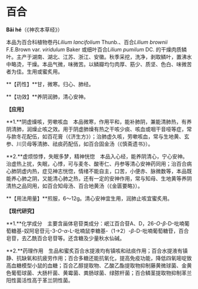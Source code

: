 # 百合

**Bǎi hé**（《神农本草经》）

本品为百合科植物卷丹*Lilium lancifolium* Thunb.、百合*Lilium brownii* F.E.Brown var. *viridulum* Baker 或细叶百合*Lilium pumilum* DC. 的干燥肉质鳞叶。主产于湖南、湖北、江苏、浙江、安徽。秋季采挖，洗净，剥取鳞叶，置沸水中略烫，干燥。本品气微，味微苦。以鳞瓣均匀肉厚、筋少、质坚、色白、味微苦者为佳。生用或蜜炙用。

**【药性】**甘，微寒。归心、肺经。

**【功效】**养阴润肺，清心安神。

**【应用】**

**1.**阴虚燥咳，劳嗽咳血　本品微寒，作用平和，能补肺阴，兼能清肺热，有养阴清肺，润燥止咳之效。用于阴虚肺燥有热之干咳少痰、咳血或咽干音哑等症，常与款冬花配伍，如百花膏（《济生方》）；治肺虚久咳，劳嗽咳血，常与生地黄、玄参、川贝母等清肺、祛痰药配伍，如百合固金汤（《慎斋遗书》）。

**2.**虚烦惊悸，失眠多梦，精神恍惚　本品入心经，能养阴清心，宁心安神。治虚热上扰，失眠，心悸，可与麦冬、酸枣仁、丹参等清心安神药同用；治百合病心肺阴虚内热，症见神志恍惚，情绪不能自主，口苦，小便赤、脉微数等，本品既能养心肺之阴，又能清心肺之热，还有一定的安神作用，常与知母、生地黄等养阴清热之品同用，如百合知母汤、百合地黄汤（《金匮要略》）。

**【用法用量】**煎服，6～12g。清心安神宜生用，润肺止咳宜蜜炙用。

**【现代研究】**

**1.**化学成分　主要含甾体皂苷类成分：岷江百合苷A、D，26-*O-β*-D-吡喃葡萄糖基-奴阿皂苷元-3-*O-α*-L-吡喃鼠李糖基-（1→2）-*β*-D-吡喃葡萄糖苷，百合皂苷，去乙酰百合皂苷等。还含糖及少量秋水仙碱。

**2.**药理作用　生品和蜜炙百合水提液均有镇咳和祛痰作用；百合水提液有镇静、抗缺氧和抗疲劳作用；百合多糖还能抗氧化，提高免疫功能，降低四氧嘧啶致高血糖模型小鼠的血糖；百合乙醇提取物、乙酸乙酯提取物抑制藤黄微球菌、金黄色葡萄球菌、大肠杆菌、黄霉菌、粪肠球菌、绿脓杆菌；百合鳞茎提取物抑制革兰阳性菌活性高于革兰阴性菌。